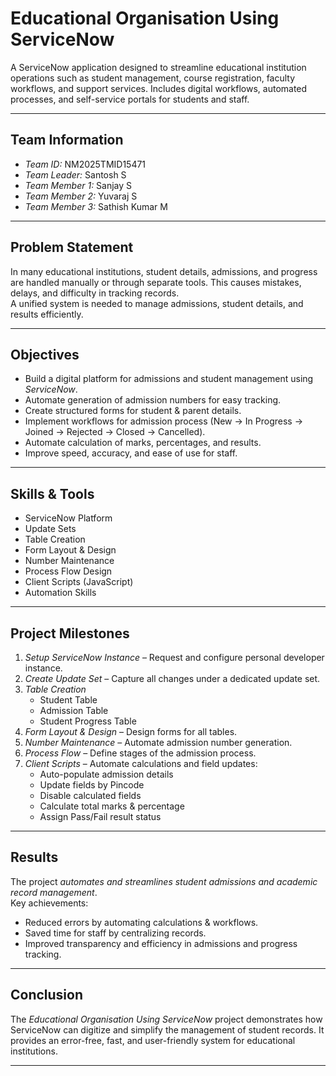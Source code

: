 # Educational Organisation Using ServiceNow
A ServiceNow application designed to streamline educational institution operations such as student management, course registration, faculty workflows, and support services. Includes digital workflows, automated processes, and self-service portals for students and staff.

---

## Team Information
- *Team ID:* NM2025TMID15471  
- *Team Leader:* Santosh S  
- *Team Member 1:* Sanjay S  
- *Team Member 2:* Yuvaraj S  
- *Team Member 3:* Sathish Kumar M  

---

## Problem Statement
In many educational institutions, student details, admissions, and progress are handled manually or through separate tools. This causes mistakes, delays, and difficulty in tracking records.  
A unified system is needed to manage admissions, student details, and results efficiently.

---

## Objectives
- Build a digital platform for admissions and student management using *ServiceNow*.  
- Automate generation of admission numbers for easy tracking.  
- Create structured forms for student & parent details.  
- Implement workflows for admission process (New → In Progress → Joined → Rejected → Closed → Cancelled).  
- Automate calculation of marks, percentages, and results.  
- Improve speed, accuracy, and ease of use for staff.  

---

## Skills & Tools
- ServiceNow Platform  
- Update Sets  
- Table Creation  
- Form Layout & Design  
- Number Maintenance  
- Process Flow Design  
- Client Scripts (JavaScript)  
- Automation Skills  

---

## Project Milestones
1. *Setup ServiceNow Instance* – Request and configure personal developer instance.  
2. *Create Update Set* – Capture all changes under a dedicated update set.  
3. *Table Creation*  
   - Student Table  
   - Admission Table  
   - Student Progress Table  
4. *Form Layout & Design* – Design forms for all tables.  
5. *Number Maintenance* – Automate admission number generation.  
6. *Process Flow* – Define stages of the admission process.  
7. *Client Scripts* – Automate calculations and field updates:  
   - Auto-populate admission details  
   - Update fields by Pincode  
   - Disable calculated fields  
   - Calculate total marks & percentage  
   - Assign Pass/Fail result status  

---

## Results
The project *automates and streamlines student admissions and academic record management*.  
Key achievements:  
- Reduced errors by automating calculations & workflows.  
- Saved time for staff by centralizing records.  
- Improved transparency and efficiency in admissions and progress tracking.  

---

## Conclusion
The *Educational Organisation Using ServiceNow* project demonstrates how ServiceNow can digitize and simplify the management of student records. It provides an error-free, fast, and user-friendly system for educational institutions.  

---
